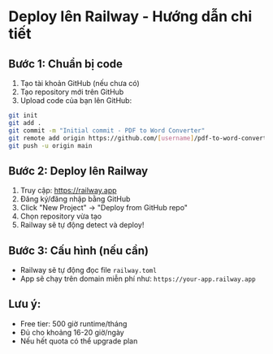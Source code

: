 # Deploy lên Railway - Hướng dẫn chi tiết

## Bước 1: Chuẩn bị code
1. Tạo tài khoản GitHub (nếu chưa có)
2. Tạo repository mới trên GitHub
3. Upload code của bạn lên GitHub:

```bash
git init
git add .
git commit -m "Initial commit - PDF to Word Converter"
git remote add origin https://github.com/[username]/pdf-to-word-converter.git
git push -u origin main
```

## Bước 2: Deploy lên Railway
1. Truy cập: https://railway.app
2. Đăng ký/đăng nhập bằng GitHub
3. Click "New Project" → "Deploy from GitHub repo"
4. Chọn repository vừa tạo
5. Railway sẽ tự động detect và deploy!

## Bước 3: Cấu hình (nếu cần)
- Railway sẽ tự động đọc file `railway.toml` 
- App sẽ chạy trên domain miễn phí như: `https://your-app.railway.app`

## Lưu ý:
- Free tier: 500 giờ runtime/tháng
- Đủ cho khoảng 16-20 giờ/ngày
- Nếu hết quota có thể upgrade plan
